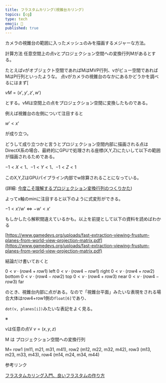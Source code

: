 ```yaml
---
title: フラスタムカリング(視錐台カリング)
topics: [cg]
type: tech
emoji: 💛
published: true
---
```


カメラの視錐台の範囲に入ったメッシュのみを描画するメジャーな方法。

計算方法
任意空間上の点vとプロジェクション空間への変換行列Mがあるとする。

たとえばvがオブジェクト空間であればMはMVP行列、vがビュー空間であればMはP行列といったような。
点vがカメラの視錐台のなかにあるかどうかを調べるにはまず[

$vM=(x',y',z',w')$

とする。vMは空間上の点をプロジェクション空間に変換したものである。

例えば視錐台の左側について注目すると

$w' < x’$

が成り立つ。

どうして成り立つかと言うとプロジェクション空間内部に描画される点はDirectX系の場合、最終的にGPUで処理される座標(X,Y,Z)にたいして以下の範囲が描画されるためである。

$-1 < X < 1$、$-1 < Y < 1$、$-1 < Z < 1$

このX,Y,ZはGPUパイプライン内部でw除算されることになっている。

(詳細: [今度こそ理解するプロジェクション変換行列のつくりかた](https://www.notion.so/b64a1d6236b045a0b7a71e01d4bc370a))

よってx軸のminに注目すると以下のように式変形ができる。

$-1 < x'/w' \Leftrightarrow　-w' < x'$

もしかしたら解釈間違えているかも。以上を前提として以下の資料を読めばわかる

[https://www.gamedevs.org/uploads/fast-extraction-viewing-frustum-planes-from-world-view-projection-matrix.pdf](https://www.gamedevs.org/uploads/fast-extraction-viewing-frustum-planes-from-world-view-projection-matrix.pdf)

結論だけ書いておくと

$0 < v \cdot (row4 + row1)$ left
$0 < v \cdot (row4 - row1)$ right
$0 < v \cdot (row4 + row2)$ bottom
$0 < v \cdot (row4 - row2)$  top
$0 < v \cdot (row4 + row3)$ near
$0 < v \cdot (row4 - row3)$ far

のとき、視錐台内部に点がある。なので「視錐台平面」みたいな表現をされる場合大体はrow4+row1側の`float[6]`であり、

`dot(v, planes[i])`みたいな表記をよく見る。

※

vは任意の点V
$v = (x, y, z)$

M は プロジェクション空間への変換行列

M=
row1 (m11,  m21, m31, m41),
row2 (m12, m22,  m32, m42),
row3 (m13, m23, m33, m43),
row4 (m14, m24, m34, m44)

参考リンク

[フラスタムカリング入門、良いフラスタムの作り方](https://cedil.cesa.or.jp/cedil_sessions/view/1982)
